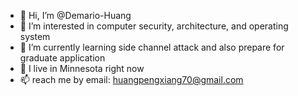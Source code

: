 - 👋 Hi, I’m @Demario-Huang
- 👀 I’m interested in computer security, architecture, and operating system
- 🌱 I’m currently learning side channel attack and also prepare for graduate application
- 💞️ I live in Minnesota right now
- 📫 reach me by email: huangpengxiang70@gmail.com

<!---
Demario-Huang/Demario-Huang is a ✨ special ✨ repository because its `README.md` (this file) appears on your GitHub profile.
You can click the Preview link to take a look at your changes.
--->
